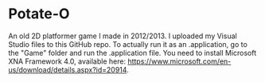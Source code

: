 # Potate-O

An old 2D platformer game I made in 2012/2013. I uploaded my Visual Studio files to this GitHub repo. To actually run it as an .application, go to the "Game" folder and run the .application file. You need to install Microsoft XNA Framework 4.0, available here: https://www.microsoft.com/en-us/download/details.aspx?id=20914.
